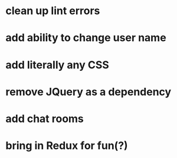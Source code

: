 # clean up lint errors
# add ability to change user name
# add literally any CSS
# remove JQuery as a dependency
# add chat rooms
# bring in Redux for fun(?)
